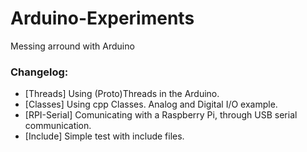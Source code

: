 # Arduino-Experiments
Messing arround with Arduino

### Changelog:
- [Threads] Using (Proto)Threads in the Arduino.
- [Classes] Using cpp Classes. Analog and Digital I/O example.
- [RPI-Serial] Comunicating with a Raspberry Pi, through USB serial communication.
- [Include] Simple test with include files.